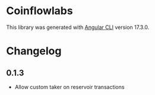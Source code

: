 # Coinflowlabs

This library was generated with [Angular CLI](https://github.com/angular/angular-cli) version 17.3.0.

# Changelog

## 0.1.3

- Allow custom taker on reservoir transactions
